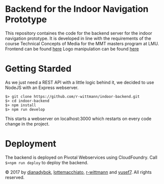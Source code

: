 # Backend for the Indoor Navigation Prototype

This repository containes the code for the backend server for the indoor navigation prototype. It is developed in line with the requirements of the course Technical Concepts of Media for the MMT masters program at LMU.
Frontend can be found [here](https://github.com/r-wittmann/indoor-frontend)
Logo manipulation can be found [here](https://github.com/r-wittmann/logo-manipulation)

# Getting Starded

As we just need a REST API with a little logic behind it, we decided to use NodeJS with an Express webserver.  

    $> git clone https://github.com/r-wittmann/indoor-backend.git
    $> cd indoor-backend
    $> npm install
    $> npm run develop

This starts a webserver on localhost:3000 which restarts on every code change in the project.

# Deployment

The backend is deployed on Pivotal Webservices using CloudFoundry. Call ```$>npm run deploy``` to deploy the backend.

&copy; 2017 by [dianadybok](https://github.com/dianadybok), [lottemacchiato](https://github.com/lottemacchiato), [r-wittmann](https://github.com/r-wittmann) and [yusef7](https://github.com/yusef7). All rights reserved.
